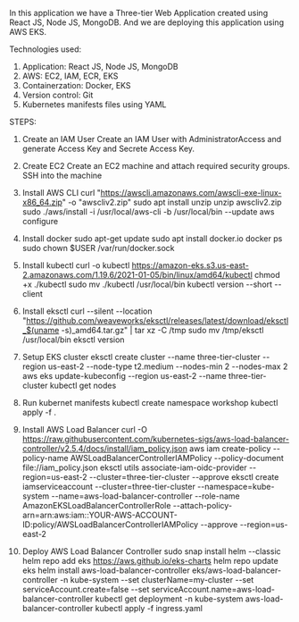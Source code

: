 In this application we have a Three-tier Web Application created using React JS, Node JS, MongoDB. And we are deploying this application using AWS EKS. 

Technologies used:
1. Application: React JS, Node JS, MongoDB
2. AWS: EC2, IAM, ECR, EKS
3. Containerzation: Docker, EKS
4. Version control: Git
5. Kubernetes manifests files using YAML

STEPS:
1. Create an IAM User
   Create an IAM User with AdministratorAccess and generate Access Key and Secrete Access Key.

2. Create EC2
   Create an EC2 machine and attach required security groups.
   SSH into the machine

3. Install AWS CLI
   curl "https://awscli.amazonaws.com/awscli-exe-linux-x86_64.zip" -o "awscliv2.zip"
   sudo apt install unzip
   unzip awscliv2.zip
   sudo ./aws/install -i /usr/local/aws-cli -b /usr/local/bin --update
   aws configure

4. Install docker
   sudo apt-get update
   sudo apt install docker.io
   docker ps
   sudo chown $USER /var/run/docker.sock

5. Install kubectl
   curl -o kubectl https://amazon-eks.s3.us-east-2.amazonaws.com/1.19.6/2021-01-05/bin/linux/amd64/kubectl
   chmod +x ./kubectl
   sudo mv ./kubectl /usr/local/bin
   kubectl version --short --client

6. Install eksctl
   curl --silent --location "https://github.com/weaveworks/eksctl/releases/latest/download/eksctl_$(uname -s)_amd64.tar.gz" | tar xz -C /tmp
   sudo mv /tmp/eksctl /usr/local/bin
   eksctl version

7. Setup EKS cluster
   eksctl create cluster --name three-tier-cluster --region us-east-2 --node-type t2.medium --nodes-min 2 --nodes-max 2
   aws eks update-kubeconfig --region us-east-2 --name three-tier-cluster
   kubectl get nodes

8. Run kubernet manifests
   kubectl create namespace workshop
   kubectl apply -f . 

9. Install AWS Load Balancer
   curl -O https://raw.githubusercontent.com/kubernetes-sigs/aws-load-balancer-controller/v2.5.4/docs/install/iam_policy.json
   aws iam create-policy --policy-name AWSLoadBalancerControllerIAMPolicy --policy-document file://iam_policy.json
   eksctl utils associate-iam-oidc-provider --region=us-east-2 --cluster=three-tier-cluster --approve
   eksctl create iamserviceaccount --cluster=three-tier-cluster --namespace=kube-system --name=aws-load-balancer-controller --role-name AmazonEKSLoadBalancerControllerRole --attach-policy-arn=arn:aws:iam::YOUR-AWS-ACCOUNT-ID:policy/AWSLoadBalancerControllerIAMPolicy --approve --region=us-east-2

10. Deploy AWS Load Balancer Controller
  sudo snap install helm --classic
  helm repo add eks https://aws.github.io/eks-charts
  helm repo update eks
  helm install aws-load-balancer-controller eks/aws-load-balancer-controller -n kube-system --set clusterName=my-cluster --set serviceAccount.create=false --set serviceAccount.name=aws-load-balancer-controller
  kubectl get deployment -n kube-system aws-load-balancer-controller
  kubectl apply -f ingress.yaml
